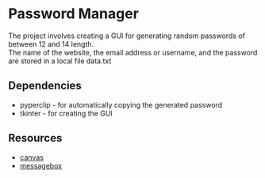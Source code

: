 # Password Manager  
The project involves creating a GUI for generating random passwords of between 12 and 14 length.    
The name of the website, the email address or username, and the password are stored in a local file data.txt

## Dependencies
* pyperclip - for automatically copying the generated password
* tkinter - for creating the GUI

## Resources
* [canvas](https://tkdocs.com/tutorial/canvas.html)
* [messagebox](https://docs.python.org/3/library/tkinter.messagebox.html#module-tkinter.messagebox)